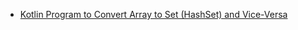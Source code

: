 - [Kotlin Program to Convert Array to Set (HashSet) and Vice-Versa](https://www.programiz.com/kotlin-programming/examples/convert-array-set)
